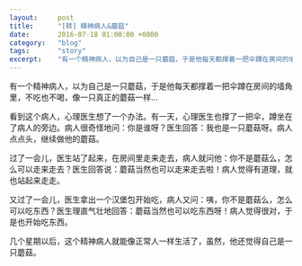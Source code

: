 ```yaml
---
layout:     post
title:      "[转] 精神病人&蘑菇"
date:       2016-07-18 01:00:00 +0800
category:   "blog"
tags:       "story"
excerpt:    "有一个精神病人，以为自己是一只蘑菇，于是他每天都撑着一把伞蹲在房间的墙角里，不吃也不喝，像一只真正的蘑菇一样..."
---
```


有一个精神病人，以为自己是一只蘑菇，于是他每天都撑着一把伞蹲在房间的墙角里，不吃也不喝，像一只真正的蘑菇一样...

看到这个病人，心理医生想了一个办法。有一天，心理医生也撑了一把伞，蹲坐在了病人的旁边。病人很奇怪地问：你是谁呀？医生回答：我也是一只蘑菇呀。病人点点头，继续做他的蘑菇。

过了一会儿，医生站了起来，在房间里走来走去，病人就问他：你不是蘑菇么，怎么可以走来走去？医生回答说：蘑菇当然也可以走来走去啦！病人觉得有道理，就也站起来走走。

又过了一会儿，医生拿出一个汉堡包开始吃，病人又问：咦，你不是蘑菇么，怎么可以吃东西？医生理直气壮地回答：蘑菇当然也可以吃东西呀！病人觉得很对，于是也开始吃东西。

几个星期以后，这个精神病人就能像正常人一样生活了，虽然，他还觉得自己是一只蘑菇。
